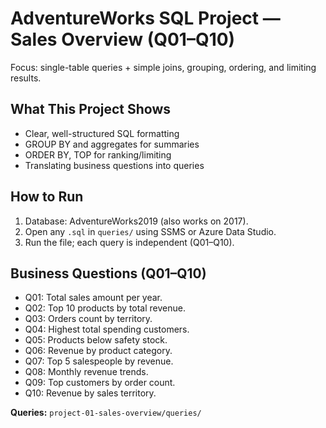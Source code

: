 # AdventureWorks SQL Project — Sales Overview (Q01–Q10)

Focus: single-table queries + simple joins, grouping, ordering, and limiting results.

## What This Project Shows
- Clear, well-structured SQL formatting
- GROUP BY and aggregates for summaries
- ORDER BY, TOP for ranking/limiting
- Translating business questions into queries

## How to Run
1. Database: AdventureWorks2019 (also works on 2017).
2. Open any `.sql` in `queries/` using SSMS or Azure Data Studio.
3. Run the file; each query is independent (Q01–Q10).

## Business Questions (Q01–Q10)
- Q01: Total sales amount per year.
- Q02: Top 10 products by total revenue.
- Q03: Orders count by territory.
- Q04: Highest total spending customers.
- Q05: Products below safety stock.
- Q06: Revenue by product category.
- Q07: Top 5 salespeople by revenue.
- Q08: Monthly revenue trends.
- Q09: Top customers by order count.
- Q10: Revenue by sales territory.

**Queries:** `project-01-sales-overview/queries/`
